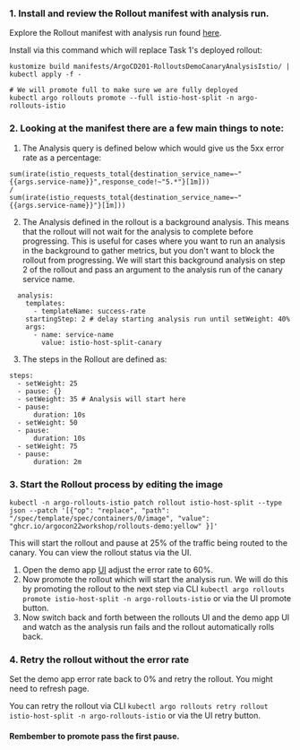 ### 1. Install and review the Rollout manifest with analysis run.

Explore the Rollout manifest with analysis run found [here](../../manifests/ArgoCD201-RolloutsDemoCanaryAnalysisIstio/).

Install via this command which will replace Task 1's deployed rollout:
```
kustomize build manifests/ArgoCD201-RolloutsDemoCanaryAnalysisIstio/ | kubectl apply -f -

# We will promote full to make sure we are fully deployed
kubectl argo rollouts promote --full istio-host-split -n argo-rollouts-istio
```

### 2. Looking at the manifest there are a few main things to note:

1. The Analysis query is defined below which would give us the 5xx error rate as a percentage:
```
sum(irate(istio_requests_total{destination_service_name=~"{{args.service-name}}",response_code!~"5.*"}[1m])) 
/
sum(irate(istio_requests_total{destination_service_name=~"{{args.service-name}}"}[1m]))
```
2. The Analysis defined in the rollout is a background analysis. This means that the rollout will not wait for the analysis to complete 
before progressing. This is useful for cases where you want to run an analysis in the background to gather metrics, but you don't 
want to block the rollout from progressing. We will start this background analysis on step 2 of the rollout and pass an 
argument to the analysis run of the canary service name.
```
  analysis:
    templates:
      - templateName: success-rate
    startingStep: 2 # delay starting analysis run until setWeight: 40%
    args:
      - name: service-name
        value: istio-host-split-canary
```
3. The steps in the Rollout are defined as:
```
steps:
  - setWeight: 25
  - pause: {}
  - setWeight: 35 # Analysis will start here
  - pause:
      duration: 10s
  - setWeight: 50
  - pause:
      duration: 10s
  - setWeight: 75
  - pause:
      duration: 2m
```

### 3. Start the Rollout process by editing the image
```
kubectl -n argo-rollouts-istio patch rollout istio-host-split --type json --patch '[{"op": "replace", "path": "/spec/template/spec/containers/0/image", "value": "ghcr.io/argocon22workshop/rollouts-demo:yellow" }]'
```

This will start the rollout and pause at 25% of the traffic being routed to the canary. You can view the rollout status via the UI.

1. Open the demo app [UI](http://localhost) adjust the error rate to 60%.
1. Now promote the rollout which will start the analysis run. We will do this by promoting the rollout to the next step via CLI `kubectl argo rollouts promote istio-host-split -n argo-rollouts-istio` 
or via the UI promote button.
1. Now switch back and forth between the rollouts UI and the demo app UI and watch as the analysis run fails and the 
rollout automatically rolls back.

### 4. Retry the rollout without the error rate
Set the demo app error rate back to 0% and retry the rollout. You might need to refresh page.

You can retry the rollout via CLI `kubectl argo rollouts retry rollout istio-host-split -n argo-rollouts-istio` or via the UI retry button. 

#### Rembember to promote pass the first pause.